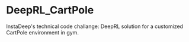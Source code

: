 # DeepRL_CartPole

InstaDeep's technical code challange: DeepRL solution for a customized CartPole environment in gym.
